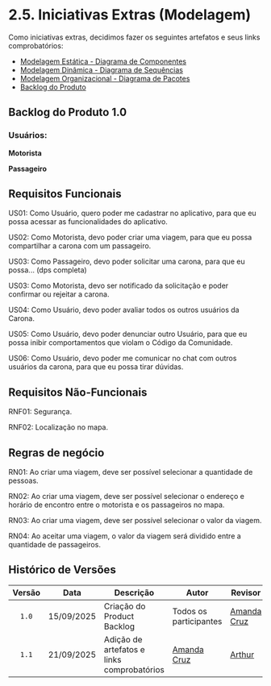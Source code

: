 # 2.5. Iniciativas Extras (Modelagem)

Como iniciativas extras, decidimos fazer os seguintes artefatos e seus links comprobatórios:

- [Modelagem Estática - Diagrama de Componentes](Modelagem/2.1.ModelagemEstatica.md)
- [Modelagem Dinâmica - Diagrama de Sequências](Modelagem/2.2.ModelagemDinamica.md)
- [Modelagem Organizacional - Diagrama de Pacotes](Modelagem/2.3.ModelagemOrganizacionalCasosDeUso.md)
- [Backlog do Produto](Modelagem/2.5.IniciativasExtras.md)

## Backlog do Produto 1.0

### Usuários:

**Motorista**

**Passageiro**

## Requisitos Funcionais

US01: Como Usuário, quero poder me cadastrar no aplicativo, para que eu possa acessar as funcionalidades do aplicativo.

US02: Como Motorista, devo poder criar uma viagem, para que eu possa compartilhar a carona com um passageiro.

US03: Como Passageiro, devo poder solicitar uma carona, para que eu possa... (dps completa)

US03: Como Motorista, devo ser notificado da solicitação e poder confirmar ou rejeitar a carona.

US04: Como Usuário, devo poder avaliar todos os outros usuários da Carona.

US05: Como Usuário, devo poder denunciar outro Usuário, para que eu possa inibir comportamentos que violam o Código da Comunidade.

US06: Como Usuário, devo poder me comunicar no chat com outros usuários da carona, para que eu possa tirar dúvidas.

## Requisitos Não-Funcionais

RNF01: Segurança.

RNF02: Localização no mapa.

## Regras de negócio

RN01: Ao criar uma viagem, deve ser possível selecionar a quantidade de pessoas.

RN02: Ao criar uma viagem, deve ser possível selecionar o endereço e horário de encontro entre o motorista e os passageiros no mapa.

RN03: Ao criar uma viagem, deve ser possível selecionar o valor da viagem.

RN04: Ao aceitar uma viagem, o valor da viagem será dividido entre a quantidade de passageiros.

## Histórico de Versões

| Versão | Data       | Descrição                             | Autor                                                 | Revisor                                               |
| :----: | ---------- | ---------------------------           | ----------------------------------------------------- | ----------------------------------------------------- |
| `1.0`  | 15/09/2025 | Criação do Product Backlog            |  Todos os participantes                               |  [Amanda Cruz](https://github.com/mandicrz)           | 
| `1.1`  | 21/09/2025 | Adição de artefatos e links comprobatórios |  [Amanda Cruz](https://github.com/mandicrz)      |  [Arthur](https://github.com/Tutzs)                   | 